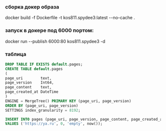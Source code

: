### сборка докер образа
 docker build -f Dockerfile -t kos811.spydee3:latest --no-cache .

### запуск в докере под 6000 портом:
docker run --publish 6000:80 kos811.spydee3 -d

### таблица
```sql
DROP TABLE IF EXISTS default.pages;
CREATE TABLE default.pages
(
page_uri        text,
page_version    Int64,
page_content    text,
page_created_at DateTime
)
ENGINE = MergeTree() PRIMARY KEY (page_uri, page_version)
ORDER BY (page_uri, page_version)
SETTINGS index_granularity = 8192;

INSERT INTO pages (page_uri, page_version, page_content, page_created_at)
VALUES ('https://ya.ru', 0, 'empty', now());
```
